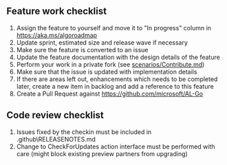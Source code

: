 ## Feature work checklist

1. Assign the feature to yourself and move it to "In progress" column in https://aka.ms/algoroadmap
1. Update sprint, estimated size and release wave if necessary
1. Make sure the feature is converted to an issue
1. Update the feature documentation with the design details of the feature
1. Perform your work in a private fork (see [scenarios/Contribute.md](scenarios/Contribute.md))
1. Make sure that the issue is updated with implementation details
1. If there are areas left out, enhancements which needs to be completed later, create a new item in backlog and add a reference to this feature
1. Create a Pull Request against https://github.com/microsoft/AL-Go

## Code review checklist

1. Issues fixed by the checkin must be included in .github\RELEASENOTES.md
1. Change to CheckForUpdates action interface must be performed with care (might block existing preview partners from upgrading)
